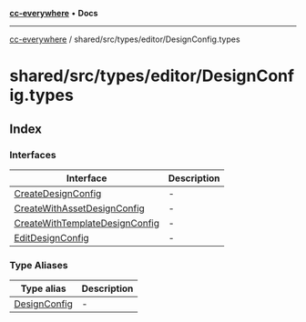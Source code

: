 [**cc-everywhere**](../../../../../index.md) • **Docs**

***

[cc-everywhere](../../../../../index.md) / shared/src/types/editor/DesignConfig.types

# shared/src/types/editor/DesignConfig.types

## Index

### Interfaces

| Interface | Description |
| ------ | ------ |
| [CreateDesignConfig](interfaces/CreateDesignConfig.md) | - |
| [CreateWithAssetDesignConfig](interfaces/CreateWithAssetDesignConfig.md) | - |
| [CreateWithTemplateDesignConfig](interfaces/CreateWithTemplateDesignConfig.md) | - |
| [EditDesignConfig](interfaces/EditDesignConfig.md) | - |

### Type Aliases

| Type alias | Description |
| ------ | ------ |
| [DesignConfig](type-aliases/DesignConfig.md) | - |
